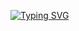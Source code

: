 [![Typing SVG](https://readme-typing-svg.herokuapp.com?font=Fira+Code&weight=500&size=22&pause=1000&color=2272F7&background=FF427600&random=false&width=435&lines=Sukrut+Nadigotti;Software+Engineer;CS+%40+Wayne+State+University)](https://git.io/typing-svg)
